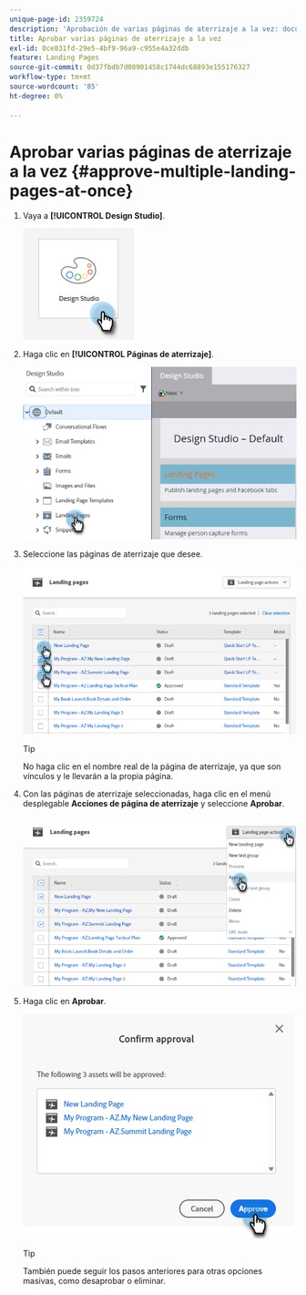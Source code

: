 ```yaml
---
unique-page-id: 2359724
description: 'Aprobación de varias páginas de aterrizaje a la vez: documentos de Marketo, documentación del producto'
title: Aprobar varias páginas de aterrizaje a la vez
exl-id: 0ce831fd-29e5-4bf9-96a9-c955e4a32ddb
feature: Landing Pages
source-git-commit: 0d37fbdb7d08901458c1744dc68893e155176327
workflow-type: tm+mt
source-wordcount: '85'
ht-degree: 0%

---
```


# Aprobar varias páginas de aterrizaje a la vez {#approve-multiple-landing-pages-at-once}

1. Vaya a **[!UICONTROL Design Studio]**.

   ![](assets/approve-multiple-landing-pages-at-once-1.png)

1. Haga clic en **[!UICONTROL Páginas de aterrizaje]**.

   ![](assets/approve-multiple-landing-pages-at-once-2.png)

1. Seleccione las páginas de aterrizaje que desee.

   ![](assets/approve-multiple-landing-pages-at-once-3.png)

   >[!TIP]
   >
   >No haga clic en el nombre real de la página de aterrizaje, ya que son vínculos y le llevarán a la propia página.

1. Con las páginas de aterrizaje seleccionadas, haga clic en el menú desplegable **Acciones de página de aterrizaje** y seleccione **Aprobar**.

   ![](assets/approve-multiple-landing-pages-at-once-4.png)

1. Haga clic en **Aprobar**.

   ![](assets/approve-multiple-landing-pages-at-once-5.png)

   >[!TIP]
   >
   >También puede seguir los pasos anteriores para otras opciones masivas, como desaprobar o eliminar.
